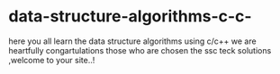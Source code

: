 # data-structure-algorithms-c-c-
here you all learn the data structure algorithms using c/c++ we are heartfully congartulations those who are chosen the ssc teck solutions ,welcome to your site..!
